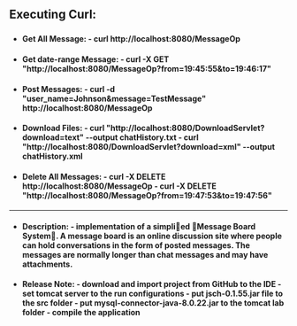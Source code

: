 ## Executing Curl: <h3>

* <h4>Get All Message:
  - curl http://localhost:8080/MessageOp

* <h4>Get date-range Message:
  - curl -X GET "http://localhost:8080/MessageOp?from=19:45:55&to=19:46:17"
  
* <h4>Post Messages:
  - curl -d "user_name=Johnson&message=TestMessage" http://localhost:8080/MessageOp
  
* <h4>Download Files:
  - curl "http://localhost:8080/DownloadServlet?download=text" --output chatHistory.txt
  - curl "http://localhost:8080/DownloadServlet?download=xml" --output chatHistory.xml
  
* <h4>Delete All Messages:
  - curl -X DELETE http://localhost:8080/MessageOp
  - curl -X DELETE "http://localhost:8080/MessageOp?from=19:47:53&to=19:47:56"

----------------------------------------------------------------------------------------------

* <h4>Description:
  - implementation of a simplied Message Board System. A message board is an online discussion 
  site where people can hold conversations in the form of posted messages. The messages are normally 
  longer than chat messages and may have attachments.

* <h4>Release Note:
  - download and import project from GitHub to the IDE
  - set tomcat server to the run configurations
  - put jsch-0.1.55.jar file to the src folder
  - put mysql-connector-java-8.0.22.jar to the tomcat lab folder
  - compile the application